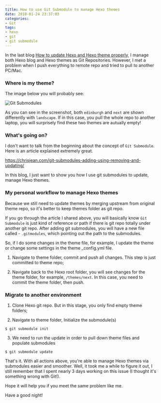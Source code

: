 ```yaml
---
title: How to use Git Submodule to manage Hexo themes
date: 2018-01-24 23:37:03
categories:
- Git
tags: 
- hexo
- git
- git submodule 
---
```

In the last blog [How to update Hexo and Hexo theme properly](https://dandyxu.me/Hexo/How-to-update-Hexo-and-Hexo-theme-properly/ "How to update Hexo and Hexo theme properly"), I manage both Hexo blog and Hexo themes as Git Repositories. However, I met a problem when I push everything to remote repo and tried to pull to another PC/Mac.

### Where is my theme?

<!--more-->

The image below you will probably see:

![Git Submodules](https://s3-eu-west-1.amazonaws.com/dandyxu.me.assets/images/Git_Submodules.png)

As you can see in the screenshot, both `edinburgh` and `next` are shown differently with `landscape`. If in this case, you pull the whole repo to another laptop, you will surprisely find these two themes are autually empty!

### What's going on?

I don't want to talk from the beginning about the concept of `Git Submodule`. Here is an article explained extremely great.

https://chrisjean.com/git-submodules-adding-using-removing-and-updating/

In this blog, I just want to show you how I use git submodules to update, manage Hexo themes.

### My personal workflow to manage Hexo themes

Because we still need to update themes by merging upstream from original theme repo, so it's better to keep themes folder as git repo.

If you go through the article I shared above, you will basically know `Git Submodule` is just kind of reference or path if there is git repo totally under another git repo. After adding git submodules, you will have a new file called - `.gitmodules`, which pointing out the path to the submodules.

So, if I do some changes in the theme file, for example, I update the theme or change some settings in the theme _config.yml file.

1. Navigate to theme folder, commit and push all changes. This step is just committed to theme repo;

2. Navigate back to the Hexo root folder, you will see changes for the theme folder, for example, `/themes/next`. In this case, you need to commit the theme folder, then push.

### Migrate to another environment

1. Clone Hexo git repo. But in this stage, you only find empty theme folders;

2. Navigate to theme folder, Initialize the submodule(s)

`$ git submodule init`

3. We need to run the update in order to pull down theme files and populate submodules

`$ git submodule update`

That's it. With all actions above, you're able to manage Hexo themes via submodules easier and smoother. Well, it took me a while to figure it out, I still remember that I spent nearly 3 days working on this issue (I thought it's something wrong with Git!).

Hope it will help you if you meet the same problem like me.

Have a good night!


